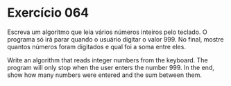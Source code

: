 # Exercício 064

Escreva um algoritmo que leia vários números inteiros pelo teclado. O programa só irá parar quando o usuário digitar o valor 999. No final, mostre quantos números foram digitados e qual foi a soma entre eles.

Write an algorithm that reads integer numbers from the keyboard. The program will only stop when the user enters the number 999. In the end, show how many numbers were entered and the sum between them.